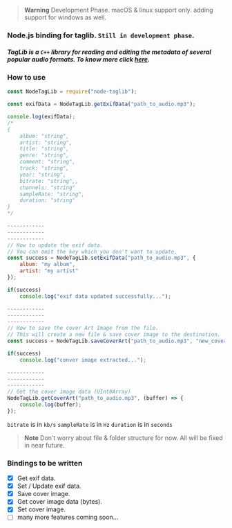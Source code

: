 >**Warning**
>Development Phase.
>macOS & linux support only.
> adding support for windows as well.

### Node.js binding for taglib. ``Still in development phase``.

##### TagLib is a ``C++`` library for reading and editing the metadata of several popular audio formats. To know more click [here](https://taglib.org/).

### How to use

```js
const NodeTagLib = require("node-taglib");

const exifData = NodeTagLib.getExifData("path_to_audio.mp3");

console.log(exifData);
/*
{
    album: "string",
    artist: "string",
    title: "string",
    genre: "string",
    comment: "string",
    track: "string",
    year: "string",
    bitrate: "string",,
    channels: "string"
    sampleRate: "string",
    duration: "string"
}
*/

------------
------------
------------
// How to update the exif data.
// You can omit the key which you don't want to update.
const success = NodeTagLib.setExifData("path_to_audio.mp3", {
    album: "my album",
    artist: "my artist"
});

if(success)
    console.log("exif data updated successfully...");

------------
------------
------------
// How to save the cover Art Image from the file.
// This will create a new file & save cover image to the destination.
const success = NodeTagLib.saveCoverArt("path_to_audio.mp3", "new_cover_art.jpeg");

if(success)
    console.log("conver image extracted...");

------------
------------
------------
// Get the cover image data (UInt8Array)
NodeTagLib.getCoverArt("path_to_audio.mp3", (buffer) => {
    console.log(buffer);
});

```

``bitrate`` is in ``kb/s``
``sampleRate`` is in ``Hz``
``duration`` is in ``seconds``

>**Note**
>Don't worry about file & folder structure for now. All will be fixed in near future.

### Bindings to be written

- [x] Get exif data.
- [x] Set / Update exif data.
- [x] Save cover image.
- [x] Get cover image data (bytes).
- [x] Set cover image.
- [ ] many more features coming soon...